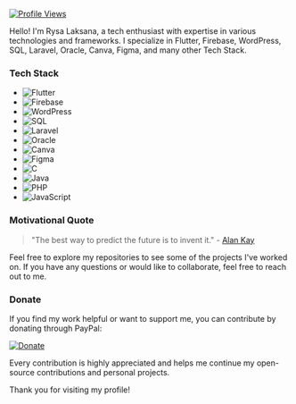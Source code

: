

[![Profile Views](https://komarev.com/ghpvc/?username=Rysalb&color=blueviolet)](https://github.com/Rysalb)



Hello! I'm Rysa Laksana, a tech enthusiast with expertise in various technologies and frameworks. I specialize in Flutter, Firebase, WordPress, SQL, Laravel, Oracle, Canva, Figma, and many other Tech Stack.

### Tech Stack

- ![Flutter](https://img.shields.io/badge/Flutter-%2302569B.svg?style=for-the-badge&logo=Flutter&logoColor=white) 
- ![Firebase](https://img.shields.io/badge/firebase-%23039BE5.svg?style=for-the-badge&logo=firebase) 
- ![WordPress](https://img.shields.io/badge/WordPress-%23117AC9.svg?style=for-the-badge&logo=WordPress&logoColor=white) 
- ![SQL](https://img.shields.io/badge/SQL-%23003B57.svg?style=for-the-badge&logo=amazon-dynamodb&logoColor=white) 
- ![Laravel](https://img.shields.io/badge/laravel-%23FF2D20.svg?style=for-the-badge&logo=laravel&logoColor=white) 
- ![Oracle](https://img.shields.io/badge/Oracle-F80000?style=for-the-badge&logo=oracle&logoColor=white) 
- ![Canva](https://img.shields.io/badge/Canva-%2300C4CC.svg?style=for-the-badge&logo=Canva&logoColor=white) 
- ![Figma](https://img.shields.io/badge/figma-%23F24E1E.svg?style=for-the-badge&logo=figma&logoColor=white) 
- ![C](https://img.shields.io/badge/c-%2300599C.svg?style=for-the-badge&logo=c&logoColor=white) 
- ![Java](https://img.shields.io/badge/Java-%23ED8B00.svg?style=for-the-badge&logo=java&logoColor=white)
- ![PHP](https://img.shields.io/badge/PHP-%23777BB4.svg?style=for-the-badge&logo=php&logoColor=white)
- ![JavaScript](https://img.shields.io/badge/JavaScript-%23F7DF1E.svg?style=for-the-badge&logo=javascript&logoColor=black)

### Motivational Quote

> "The best way to predict the future is to invent it." - [Alan Kay](https://en.wikipedia.org/wiki/Alan_Kay)

Feel free to explore my repositories to see some of the projects I've worked on. If you have any questions or would like to collaborate, feel free to reach out to me.

### Donate

If you find my work helpful or want to support me, you can contribute by donating through PayPal:

[![Donate](https://img.shields.io/badge/Donate-PayPal-blue.svg)](https://www.paypal.me/rysalb)

Every contribution is highly appreciated and helps me continue my open-source contributions and personal projects.


Thank you for visiting my profile!
